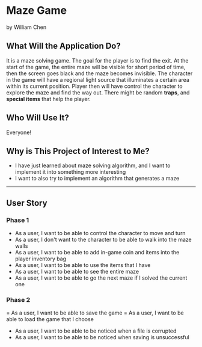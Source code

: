 # Maze Game

by William Chen

## What Will the Application Do?

It is a maze solving game. The goal for the player is to find the exit. At the start of the game, the entire maze will be visible for short period of time, then the screen goes black and the maze becomes invisible. The character in the game will have a regional light source that illuminates a certain area within its current position. Player then will have control the character to explore the maze and find the way out. There might be random **traps**, and **special items** that help the player.

## Who Will Use It?

Everyone!

## Why is This Project of Interest to Me?

- I have just learned about maze solving algorithm, and I want to implement it into something more interesting
- I want to also try to implement an algorithm that generates a maze

---

## User Story

### Phase 1

- As a user, I want to be able to control the character to move and turn
- As a user, I don't want to the character to be able to walk into the maze walls
- As a user, I want to be able to add in-game coin and items into the player inventory bag
- As a user, I want to be able to use the items that I have
- As a user, I want to be able to see the entire maze
- As a user, I want to be able to go the next maze if I solved the current one

### Phase 2

= As a user, I want to be able to save the game
= As a user, I want to be able to load the game that I choose
- As a user, I want to be able to be noticed when a file is corrupted
- As a user, I want to be able to be noticed when saving is unsuccessful